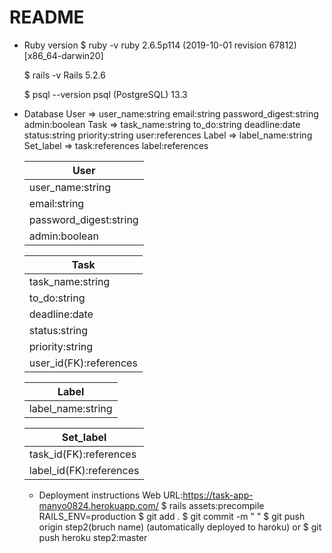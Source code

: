 # README

* Ruby version
  $ ruby -v
  ruby 2.6.5p114 (2019-10-01 revision 67812) [x86_64-darwin20]

  $ rails -v
  Rails 5.2.6

  $ psql --version
  psql (PostgreSQL) 13.3


* Database
  User => user_name:string email:string password_digest:string admin:boolean
  Task => task_name:string to_do:string deadline:date status:string priority:string user:references
  Label => label_name:string
  Set_label => task:references label:references
  
    | User                   | 
    | ---------------------- | 
    | user_name:string       | 
    | email:string           | 
    | password_digest:string | 
    | admin:boolean          | 

    | Task                   | 
    | -----------------------| 
    | task_name:string       | 
    | to_do:string           | 
    | deadline:date          | 
    | status:string          | 
    | priority:string        | 
    | user_id(FK):references | 

    | Label             | 
    | ----------------- | 
    | label_name:string | 

    | Set_label                | 
    | ------------------------ | 
    | task_id(FK):references   | 
    | label_id(FK):references  | 

    * Deployment instructions
    Web URL:https://task-app-manyo0824.herokuapp.com/
      $ rails assets:precompile RAILS_ENV=production
      $ git add .
      $ git commit -m "  "
      $ git push origin step2(bruch name)
      (automatically deployed to haroku)
      or
      $ git push heroku step2:master